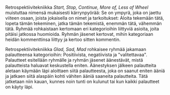 Retrospektiivitekniikka *Start, Stop, Continue, More of, Less of Wheel* muistuttaa nimensä mukaisesti kärrynpyörää: Se on ympyrä, joka on jaettu viiteen osaan, joista jokaisella on nimet ja tarkoitukset: Aloita tekemään tätä, lopeta tämän tekeminen, jatka tämän tekemistä, enemmän tätä, vähemmän tätä. Ryhmää rohkaistaan kertomaan eri kategorioihin liittyviä asioita, joita pitäisi jatkossa huomioida. Ryhmän jäsenet kertovat, mihin kategoriaan heidän kommenttinsa liittyy ja kertoo sitten kommentin.

Retrospektiivitekniikka *Glad, Sad, Mad* rohkaisee ryhmää jakamaan palautteensa kategorioihin: Positiivista, negatiivista ja "valitettavaa". Palautteet esitellään ryhmälle ja ryhmän jäsenet äänestävät, mistä palautteista haluavat keskustella eniten. Äänestyksen jälkeen palautteita aletaan käymään läpi aloittaen siitä palautteesta, joka on saanut eniten ääniä ja jatkaen siitä alaspäin kohti vähiten ääniä saaneita palautteita. Tätä jatketaan niin kauan, kunnes noin tunti on kulunut tai kun kaikki palautteet on käyty läpi.
